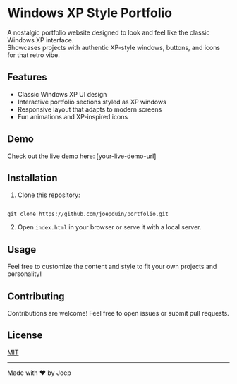 # Windows XP Style Portfolio

A nostalgic portfolio website designed to look and feel like the classic Windows XP interface.  
Showcases projects with authentic XP-style windows, buttons, and icons for that retro vibe.

## Features

- Classic Windows XP UI design
- Interactive portfolio sections styled as XP windows
- Responsive layout that adapts to modern screens
- Fun animations and XP-inspired icons

## Demo

Check out the live demo here: [your-live-demo-url]

## Installation

1. Clone this repository:
```

git clone https://github.com/joepduin/portfolio.git

```
2. Open `index.html` in your browser or serve it with a local server.

## Usage

Feel free to customize the content and style to fit your own projects and personality!

## Contributing

Contributions are welcome! Feel free to open issues or submit pull requests.

## License

[MIT](LICENSE)

---

Made with ❤️ by Joep
